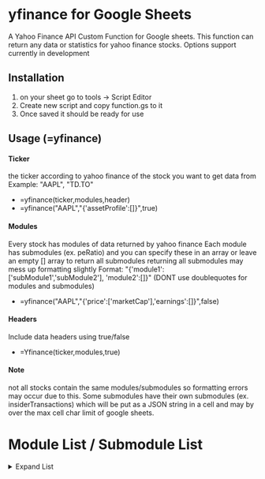 
# yfinance for Google Sheets
A Yahoo Finance API Custom Function for Google sheets. This function can return any data or statistics for yahoo finance stocks. Options support currently in development

## Installation
1. on your sheet go to tools -> Script Editor
2. Create new script and copy function.gs to it
3. Once saved it should be ready for use

## Usage (=yfinance)

#### Ticker
the ticker according to yahoo finance of the stock you want to get data from
Example: "AAPL", "TD.TO"
* =yfinance(ticker,modules,header)
* =yfinance("AAPL","{'assetProfile':[]}",true)

#### Modules
Every stock has modules of data returned by yahoo finance
Each module has submodules (ex. peRatio) and you can specify these in an array or leave an empty [] array to return all submodules
returning all submodules may mess up formatting slightly
Format: "{'module1':['subModule1','subModule2'],
          'module2':[]}" (DONT use doublequotes for modules and submodules)
* =yfinance("AAPL","{'price':['marketCap'],'earnings':[]}",false)

#### Headers
Include data headers using true/false
* =Yfinance(ticker,modules,true)

#### Note
not all stocks contain the same modules/submodules so formatting errors may occur due to this. Some submodules have their own submodules (ex. insiderTransactions) which will be put as a JSON string in a cell and may by over the max cell char limit of google sheets. 



<h1> Module List / Submodule List</h1>
<details><summary>Expand List</summary>
NOTE: Some submodules may not be listed

<details><summary>assetProfile </summary>

- address1
- city
- state
- zip
- country
- phone
- website
- industry
- sector
- longBusinessSummary
- fullTimeEmployees
- companyOfficers
- auditRisk
- boardRisk
- compensationRisk
- shareHolderRightsRisk
- overallRisk
- governanceEpochDate
- compensationAsOfEpochDate
- maxAge
- address2
- fax
</details><details><summary>recommendationTrend</summary>

- trend
- maxAge
</details><details><summary> cashflowStatementHistory</summary>

- cashflowStatements
- maxAge
</details><details><summary> indexTrend</summary>

- maxAge
- symbol
- peRatio
- pegRatio
- estimates
</details><details><summary> defaultKeyStatistics</summary>

- maxAge
- priceHint
- enterpriseValue
- forwardPE
- profitMargins
- floatShares
- sharesOutstanding
- sharesShort
- sharesShortPriorMonth
- sharesShortPreviousMonthDate
- dateShortInterest
- sharesPercentSharesOut
- heldPercentInsiders
- heldPercentInstitutions
- shortRatio
- shortPercentOfFloat
- beta
- impliedSharesOutstanding
- morningStarOverallRating
- morningStarRiskRating
- category
- bookValue
- priceToBook
- annualReportExpenseRatio
- ytdReturn
- beta3Year
- totalAssets
- yield
- fundFamily
- fundInceptionDate
- legalType
- threeYearAverageReturn
- fiveYearAverageReturn
- priceToSalesTrailing12Months
- lastFiscalYearEnd
- nextFiscalYearEnd
- mostRecentQuarter
- earningsQuarterlyGrowth
- revenueQuarterlyGrowth
- netIncomeToCommon
- trailingEps
- forwardEps
- pegRatio
- lastSplitFactor
- lastSplitDate
- enterpriseToRevenue
- enterpriseToEbitda
- 52WeekChange
- SandP52WeekChange
- lastDividendValue
- lastDividendDate
- lastCapGain
- annualHoldingsTurnover
</details><details><summary> industryTrend</summary>

- maxAge
- symbol
- peRatio
- pegRatio
- estimates
</details><details><summary> quoteType</summary>

- exchange
- quoteType
- symbol
- underlyingSymbol
- shortName
- longName
- firstTradeDateEpochUtc
- timeZoneFullName
- timeZoneShortName
- uuid
- messageBoardId
- gmtOffSetMilliseconds
- maxAge
</details><details><summary> incomeStatementHistory</summary>

- incomeStatementHistory
- maxAge
</details><details><summary> fundOwnership</summary>

- maxAge
- ownershipList
</details><details><summary> summaryDetail</summary>

- maxAge
- priceHint
- previousClose
- open
- dayLow
- dayHigh
- regularMarketPreviousClose
- regularMarketOpen
- regularMarketDayLow
- regularMarketDayHigh
- dividendRate
- dividendYield
- exDividendDate
- payoutRatio
- fiveYearAvgDividendYield
- beta
- trailingPE
- forwardPE
- volume
- regularMarketVolume
- averageVolume
- averageVolume10days
- averageDailyVolume10Day
- bid
- ask
- bidSize
- askSize
- marketCap
- yield
- ytdReturn
- totalAssets
- expireDate
- strikePrice
- openInterest
- fiftyTwoWeekLow
- fiftyTwoWeekHigh
- priceToSalesTrailing12Months
- fiftyDayAverage
- twoHundredDayAverage
- trailingAnnualDividendRate
- trailingAnnualDividendYield
- navPrice
- currency
- fromCurrency
- toCurrency
- lastMarket
- volume24Hr
- volumeAllCurrencies
- circulatingSupply
- algorithm
- maxSupply
- startDate
- tradeable
</details><details><summary> insiderHolders</summary>

- holders
- maxAge
</details><details><summary> calendarEvents</summary>

- maxAge
- earnings
- exDividendDate
- dividendDate
</details><details><summary> upgradeDowngradeHistory</summary>

- history
- maxAge
</details><details><summary> price</summary>

- maxAge
- preMarketChangePercent
- preMarketChange
- preMarketTime
- preMarketPrice
- preMarketSource
- postMarketChange
- postMarketPrice
- regularMarketChangePercent
- regularMarketChange
- regularMarketTime
- priceHint
- regularMarketPrice
- regularMarketDayHigh
- regularMarketDayLow
- regularMarketVolume
- averageDailyVolume10Day
- averageDailyVolume3Month
- regularMarketPreviousClose
- regularMarketSource
- regularMarketOpen
- strikePrice
- openInterest
- exchange
- exchangeName
- exchangeDataDelayedBy
- marketState
- quoteType
- symbol
- underlyingSymbol
- shortName
- longName
- currency
- quoteSourceName
- currencySymbol
- fromCurrency
- toCurrency
- lastMarket
- volume24Hr
- volumeAllCurrencies
- circulatingSupply
- marketCap
</details><details><summary> balanceSheetHistory</summary>

- balanceSheetStatements
- maxAge
</details><details><summary> earningsTrend</summary>

- trend
- maxAge
</details><details><summary> secFilings</summary>

- filings
- maxAge
</details><details><summary> institutionOwnership</summary>

- maxAge
- ownershipList
</details><details><summary> majorHoldersBreakdown</summary>

- maxAge
- insidersPercentHeld
- institutionsPercentHeld
- institutionsFloatPercentHeld
- institutionsCount
</details><details><summary> balanceSheetHistoryQuarterly</summary>

- balanceSheetStatements
- maxAge
</details><details><summary> earningsHistory</summary>

- history
- maxAge
</details><details><summary> majorDirectHolders</summary>

- holders
- maxAge
</details><details><summary> summaryProfile</summary>

- address1
- city
- state
- zip
- country
- phone
- website
- industry
- sector
- longBusinessSummary
- fullTimeEmployees
- companyOfficers
- maxAge
- address2
- fax
</details><details><summary> netSharePurchaseActivity</summary>

- maxAge
- period
- buyInfoCount
- buyInfoShares
- buyPercentInsiderShares
- sellInfoCount
- sellInfoShares
- sellPercentInsiderShares
- netInfoCount
- netInfoShares
- netPercentInsiderShares
- totalInsiderShares
</details><details><summary> insiderTransactions</summary>

- transactions
- maxAge
</details><details><summary> sectorTrend</summary>

- maxAge
- symbol
- peRatio
- pegRatio
- estimates
</details><details><summary> incomeStatementHistoryQuarterly</summary>

- incomeStatementHistory
- maxAge
</details><details><summary> cashflowStatementHistoryQuarterly</summary>

- cashflowStatements
- maxAge
</details><details><summary> earnings</summary>

- maxAge
- earningsChart
- financialsChart
- financialCurrency
</details><details><summary> financialData</summary>

- maxAge
- currentPrice
- targetHighPrice
- targetLowPrice
- targetMeanPrice
- targetMedianPrice
- recommendationMean
- recommendationKey
- numberOfAnalystOpinions
- totalCash
- totalCashPerShare
- ebitda
- totalDebt
- quickRatio
- currentRatio
- totalRevenue
- debtToEquity
- revenuePerShare
- returnOnAssets
- returnOnEquity
- grossProfits
- freeCashflow
- operatingCashflow
- earningsGrowth
- revenueGrowth
- grossMargins
- ebitdaMargins
- operatingMargins
- profitMargins
- financialCurrency
</details><details><summary> fundProfile</summary>

- maxAge
- styleBoxUrl
- family
- categoryName
- legalType
- managementInfo
- feesExpensesInvestment
- feesExpensesInvestmentCat
- initInvestment
- initIraInvestment
- initAipInvestment
- subseqInvestment
- subseqIraInvestment
- subseqAipInvestment
- brokerages
</details><details><summary> topHoldings</summary>

- maxAge
- cashPosition
- stockPosition
- bondPosition
- otherPosition
- preferredPosition
- convertiblePosition
- holdings
- equityHoldings
- bondHoldings
- bondRatings
- sectorWeightings
</details><details><summary> fundPerformance</summary>

- maxAge
- performanceOverview
- performanceOverviewCat
- trailingReturns
- trailingReturnsNav
- trailingReturnsCat
- annualTotalReturns
- pastQuarterlyReturns
- riskOverviewStatistics
- riskOverviewStatisticsCat
</details>
